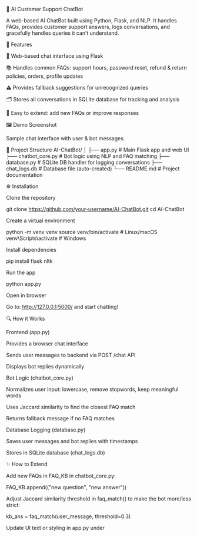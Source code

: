 🤖 AI Customer Support ChatBot



A web-based AI ChatBot built using Python, Flask, and NLP. It handles FAQs, provides customer support answers, logs conversations, and gracefully handles queries it can’t understand.

🌟 Features

💬 Web-based chat interface using Flask

📚 Handles common FAQs: support hours, password reset, refund & return policies, orders, profile updates

⚠️ Provides fallback suggestions for unrecognized queries

🗂 Stores all conversations in SQLite database for tracking and analysis

🔧 Easy to extend: add new FAQs or improve responses

🖼 Demo Screenshot


Sample chat interface with user & bot messages.

📂 Project Structure
AI-ChatBot/
│
├── app.py             # Main Flask app and web UI
├── chatbot_core.py    # Bot logic using NLP and FAQ matching
├── database.py        # SQLite DB handler for logging conversations
├── chat_logs.db       # Database file (auto-created)
└── README.md          # Project documentation

⚙️ Installation

Clone the repository

git clone https://github.com/your-username/AI-ChatBot.git
cd AI-ChatBot


Create a virtual environment

python -m venv venv
source venv/bin/activate      # Linux/macOS
venv\Scripts\activate         # Windows


Install dependencies

pip install flask nltk


Run the app

python app.py


Open in browser

Go to: http://127.0.0.1:5000/ and start chatting!

🔍 How it Works

Frontend (app.py)

Provides a browser chat interface

Sends user messages to backend via POST /chat API

Displays bot replies dynamically

Bot Logic (chatbot_core.py)

Normalizes user input: lowercase, remove stopwords, keep meaningful words

Uses Jaccard similarity to find the closest FAQ match

Returns fallback message if no FAQ matches

Database Logging (database.py)

Saves user messages and bot replies with timestamps

Stores in SQLite database (chat_logs.db)

✨ How to Extend

Add new FAQs in FAQ_KB in chatbot_core.py:

FAQ_KB.append(("new question", "new answer"))


Adjust Jaccard similarity threshold in faq_match() to make the bot more/less strict:

kb_ans = faq_match(user_message, threshold=0.3)


Update UI text or styling in app.py under <style> or <script>

🛠 Technologies Used

Python 3.x

Flask (Web framework)

NLTK (Natural Language Processing)

SQLite (Lightweight database)

HTML/CSS/JS (Frontend chat interface)

🚀 Future Improvements

Add ML-based intent recognition for better understanding

Integrate external APIs for real-time data & queries

Deploy on cloud platforms like Heroku, AWS, or Render

Add user authentication and personalized chat history

📄 License

MIT License – feel free to use, modify, and share!
